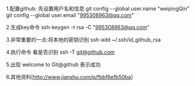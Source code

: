 1.配置github: 先设置用户名和信息
git config --global user.name "weipingQin"
git config --global user.email "995308963@qq.com"

2.生成key命令 
ssh-keygen -t rsa -C "995308963@qq.com"

3.非常重要的一点:将本地的密钥识别 
ssh-add ~/.ssh/id_github_rsa

4.执行命令 看是否识别 
ssh -T git@github.com

5.出现 welcome to Git@github 表示成功 

6.其他资料[http://www.jianshu.com/p/fbbf6efb50ba]


